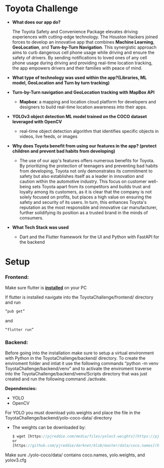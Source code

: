 # Toyota Challenge

- **What does our app do?**
    
    The Toyota Safety and Convenience Package elevates driving experiences with cutting-edge technology. The Houston Hackers joined forces to develop an innovative app that combines **Machine Learning**, **GeoLocation**, and **Turn-by-Turn Navigation**. This synergistic approach aims to curb dangerous cell phone usage while driving and ensure the safety of drivers. By sending notifications to loved ones of any cell phone usage during driving and providing real-time location tracking, the app empowers drivers and their families with peace of mind.
    
- **What type of technology was used within the app?(Libraries, ML model, GeoLocation and Turn by turn tracking)**
- **Turn-by-Turn navigation and GeoLocation tracking with MapBox API**
    - **Mapbox**: a mapping and location cloud platform for developers and designers to build real-time location awareness into their apps.
- **YOLOv3 object detection ML model trained on the COCO dataset leveraged with OpenCV**
    - real-time object detection algorithm that identifies specific objects in videos, live feeds, or images
- **Why does Toyota benefit from using our features in the app? (protect children and prevent bad habits from developing)**
    - The use of our app's features offers numerous benefits for Toyota. By prioritizing the protection of teenagers and preventing bad habits from developing, Toyota not only demonstrates its commitment to safety but also establishes itself as a leader in innovation and caution within the automotive industry. This focus on customer well-being sets Toyota apart from its competitors and builds trust and loyalty among its customers, as it is clear that the company is not solely focused on profits, but places a high value on ensuring the safety and security of its users. In turn, this enhances Toyota's reputation as the most responsible and innovative car manufacturer, further solidifying its position as a trusted brand in the minds of consumers.
- **What Tech Stack was used**
    - Dart and the Flutter framework for the UI and Python with FastAPI for the backend

# **Setup**

### F**rontend:**

Make sure flutter is [**installed**](https://docs.flutter.dev/get-started/install) on your PC 

If flutter is installed navigate into the ToyotaChallenge/frontend/ directory and run 

```jsx
“pub get” 
```

and 

```jsx
“flutter run”
```

### **Backend:**

Before going into the installation make sure to setup a virtual environment with Python in the ToyotaChallenge/backend/ directory. To create the enviroment folder and intiat it use the following commands “python -m venv ToyotaChallenge/backend/venv” and to activate the enviroment traverse into the ToyotaChallenge/backend/venv/Scripts  directory that was just created and run the following command ./activate.

**Dependencies:**

- YOLO
- OpenCV

For YOLO you must download yolo.weights and place the file in the ToyotaChallenge/backend/yolo-coco-data/ directory

- The weights can be downloaded by:
    
    ```jsx
    $ wget [https://pjreddie.com/media/files/yolov3.weights](https://pjreddie.com/media/files/yolov3.weights)
    or
    [https://github.com/pjreddie/darknet/blob/master/data/coco.names](https://github.com/pjreddie/darknet/blob/master/data/coco.names)
    ```
    

Make sure ./yolo-coco/data/ contains coco.names, yolo.weights, and yolov3.cfg
